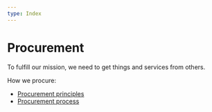 ```yaml
---
type: Index
---
```


# Procurement

To fulfill our mission, we need to get things and services from others.

How we procure:

* [Procurement principles](principles.md)
* [Procurement process](process.md)
